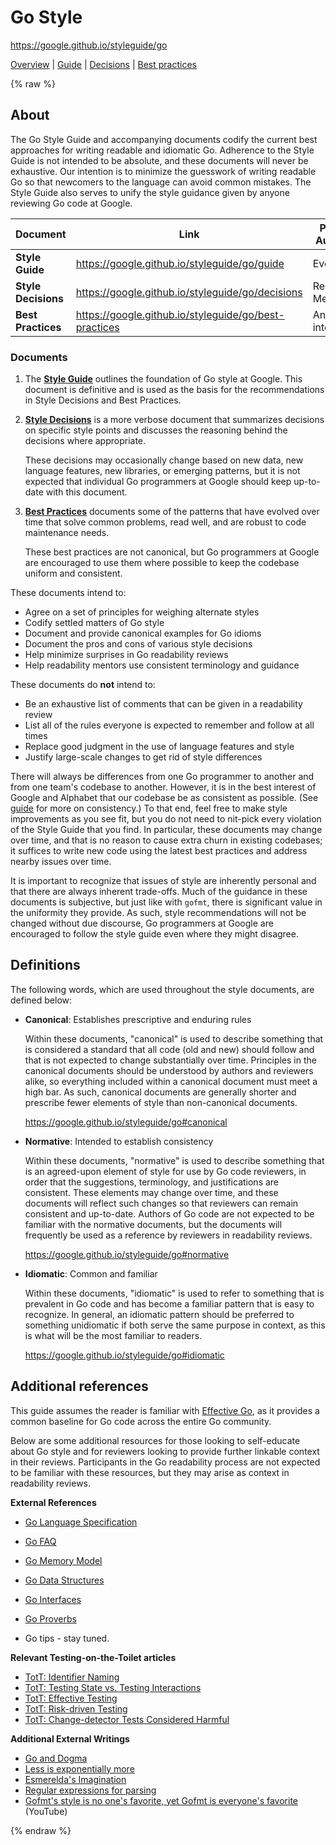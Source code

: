 # Go Style

https://google.github.io/styleguide/go

[Overview](index) | [Guide](guide) | [Decisions](decisions) |
[Best practices](best-practices)

<!--

-->

{% raw %}

<a id="about"></a>

## About

The Go Style Guide and accompanying documents codify the current best approaches
for writing readable and idiomatic Go. Adherence to the Style Guide is not
intended to be absolute, and these documents will never be exhaustive. Our
intention is to minimize the guesswork of writing readable Go so that newcomers
to the language can avoid common mistakes. The Style Guide also serves to unify
the style guidance given by anyone reviewing Go code at Google.

Document            | Link                                                  | Primary Audience    | [Normative] | [Canonical]
------------------- | ----------------------------------------------------- | ------------------- | ----------- | -----------
**Style Guide**     | https://google.github.io/styleguide/go/guide          | Everyone            | Yes         | Yes
**Style Decisions** | https://google.github.io/styleguide/go/decisions      | Readability Mentors | Yes         | No
**Best Practices**  | https://google.github.io/styleguide/go/best-practices | Anyone interested   | No          | No

[Normative]: #normative
[Canonical]: #canonical

<a id="docs"></a>

### Documents

1.  The **[Style Guide](https://google.github.io/styleguide/go/guide)** outlines
    the foundation of Go style at Google. This document is definitive and is
    used as the basis for the recommendations in Style Decisions and Best
    Practices.

1.  **[Style Decisions](https://google.github.io/styleguide/go/decisions)** is a
    more verbose document that summarizes decisions on specific style points and
    discusses the reasoning behind the decisions where appropriate.

    These decisions may occasionally change based on new data, new language
    features, new libraries, or emerging patterns, but it is not expected that
    individual Go programmers at Google should keep up-to-date with this
    document.

1.  **[Best Practices](https://google.github.io/styleguide/go/best-practices)**
    documents some of the patterns that have evolved over time that solve common
    problems, read well, and are robust to code maintenance needs.

    These best practices are not canonical, but Go programmers at Google are
    encouraged to use them where possible to keep the codebase uniform and
    consistent.

These documents intend to:

*   Agree on a set of principles for weighing alternate styles
*   Codify settled matters of Go style
*   Document and provide canonical examples for Go idioms
*   Document the pros and cons of various style decisions
*   Help minimize surprises in Go readability reviews
*   Help readability mentors use consistent terminology and guidance

These documents do **not** intend to:

*   Be an exhaustive list of comments that can be given in a readability review
*   List all of the rules everyone is expected to remember and follow at all
    times
*   Replace good judgment in the use of language features and style
*   Justify large-scale changes to get rid of style differences

There will always be differences from one Go programmer to another and from one
team's codebase to another. However, it is in the best interest of Google and
Alphabet that our codebase be as consistent as possible. (See
[guide](guide#consistency) for more on consistency.) To that end, feel free to
make style improvements as you see fit, but you do not need to nit-pick every
violation of the Style Guide that you find. In particular, these documents may
change over time, and that is no reason to cause extra churn in existing
codebases; it suffices to write new code using the latest best practices and
address nearby issues over time.

It is important to recognize that issues of style are inherently personal and
that there are always inherent trade-offs. Much of the guidance in these
documents is subjective, but just like with `gofmt`, there is significant value
in the uniformity they provide. As such, style recommendations will not be
changed without due discourse, Go programmers at Google are encouraged to follow
the style guide even where they might disagree.

<a id="definitions"></a>

## Definitions

The following words, which are used throughout the style documents, are defined
below:

*   **Canonical**: Establishes prescriptive and enduring rules
    <a id="canonical"></a>

    Within these documents, "canonical" is used to describe something that is
    considered a standard that all code (old and new) should follow and that is
    not expected to change substantially over time. Principles in the canonical
    documents should be understood by authors and reviewers alike, so everything
    included within a canonical document must meet a high bar. As such,
    canonical documents are generally shorter and prescribe fewer elements of
    style than non-canonical documents.

    https://google.github.io/styleguide/go#canonical

*   **Normative**: Intended to establish consistency <a id="normative"></a>

    Within these documents, "normative" is used to describe something that is an
    agreed-upon element of style for use by Go code reviewers, in order that the
    suggestions, terminology, and justifications are consistent. These elements
    may change over time, and these documents will reflect such changes so that
    reviewers can remain consistent and up-to-date. Authors of Go code are not
    expected to be familiar with the normative documents, but the documents will
    frequently be used as a reference by reviewers in readability reviews.

    https://google.github.io/styleguide/go#normative

*   **Idiomatic**: Common and familiar <a id="idiomatic"></a>

    Within these documents, "idiomatic" is used to refer to something that is
    prevalent in Go code and has become a familiar pattern that is easy to
    recognize. In general, an idiomatic pattern should be preferred to something
    unidiomatic if both serve the same purpose in context, as this is what will
    be the most familiar to readers.

    https://google.github.io/styleguide/go#idiomatic

<a id="references"></a>

## Additional references

This guide assumes the reader is familiar with [Effective Go], as it provides a
common baseline for Go code across the entire Go community.

Below are some additional resources for those looking to self-educate about Go
style and for reviewers looking to provide further linkable context in their
reviews. Participants in the Go readability process are not expected to be
familiar with these resources, but they may arise as context in readability
reviews.

[Effective Go]: https://go.dev/doc/effective_go

**External References**

*   [Go Language Specification](https://go.dev/ref/spec)
*   [Go FAQ](https://go.dev/doc/faq)
*   [Go Memory Model](https://go.dev/ref/mem)
*   [Go Data Structures](https://research.swtch.com/godata)
*   [Go Interfaces](https://research.swtch.com/interfaces)
*   [Go Proverbs](https://go-proverbs.github.io/)

*   <a id="gotip"></a> Go tips - stay tuned.

**Relevant Testing-on-the-Toilet articles**

*   [TotT: Identifier Naming][tott-431]
*   [TotT: Testing State vs. Testing Interactions][tott-281]
*   [TotT: Effective Testing][tott-324]
*   [TotT: Risk-driven Testing][tott-329]
*   [TotT: Change-detector Tests Considered Harmful][tott-350]

[tott-431]: https://testing.googleblog.com/2017/10/code-health-identifiernamingpostforworl.html
[tott-281]: https://testing.googleblog.com/2013/03/testing-on-toilet-testing-state-vs.html
[tott-324]: https://testing.googleblog.com/2014/05/testing-on-toilet-effective-testing.html
[tott-329]: https://testing.googleblog.com/2014/05/testing-on-toilet-risk-driven-testing.html
[tott-350]: https://testing.googleblog.com/2015/01/testing-on-toilet-change-detector-tests.html

**Additional External Writings**

*   [Go and Dogma](https://research.swtch.com/dogma)
*   [Less is exponentially more](https://commandcenter.blogspot.com/2012/06/less-is-exponentially-more.html)
*   [Esmerelda's Imagination](https://commandcenter.blogspot.com/2011/12/esmereldas-imagination.html)
*   [Regular expressions for parsing](https://commandcenter.blogspot.com/2011/08/regular-expressions-in-lexing-and.html)
*   [Gofmt's style is no one's favorite, yet Gofmt is everyone's favorite](https://www.youtube.com/watch?v=PAAkCSZUG1c&t=8m43s)
    (YouTube)

<!--

-->

{% endraw %}
